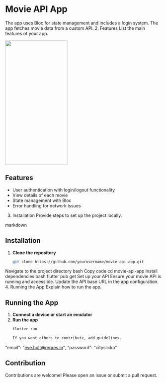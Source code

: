 # Movie API App

The app uses Bloc for state management and includes a login system. The app fetches movie data from a custom API.
2. Features
List the main features of your app.

<img src="https://github.com/Ajay-2022-Soft-Tech/Clean_Coding/assets/113298640/ae5eb2b3-8cfb-4cdf-87cd-ce86e9b1693b"  width="200" height="400" />


## Features

- User authentication with login/logout functionality
- View details of each movie
- State management with Bloc
- Error handling for network issues
3. Installation
Provide steps to set up the project locally.

markdown
## Installation

1. **Clone the repository**
   ```bash
   git clone https://github.com/yourusername/movie-api-app.git
Navigate to the project directory
bash
Copy code
cd movie-api-app
Install dependencies
bash
flutter pub get
Set up your API
Ensure your movie API is running and accessible.
Update the API base URL in the app configuration.
4. Running the App
Explain how to run the app.


## Running the App

1. **Connect a device or start an emulator**
2. **Run the app**
   ```bash
   flutter run

   If you want others to contribute, add guidelines.

"email": "eve.holt@reqres.in",
"password": "cityslicka"


## Contribution

Contributions are welcome! Please open an issue or submit a pull request.
